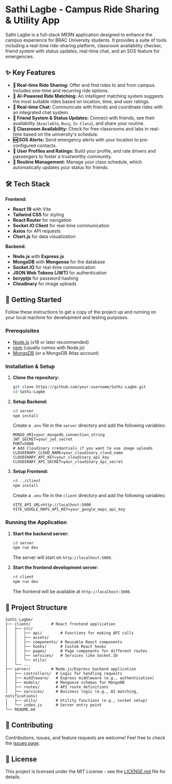 # Sathi Lagbe - Campus Ride Sharing & Utility App

Sathi Lagbe is a full-stack MERN application designed to enhance the campus experience for BRAC University students. It provides a suite of tools including a real-time ride-sharing platform, classroom availability checker, friend system with status updates, real-time chat, and an SOS feature for emergencies.

## ✨ Key Features

-   **🚗 Real-time Ride Sharing:** Offer and find rides to and from campus. Includes one-time and recurring ride options.
-   **🤖 AI-Powered Ride Matching:** An intelligent matching system suggests the most suitable rides based on location, time, and user ratings.
-   **💬 Real-time Chat:** Communicate with friends and coordinate rides with an integrated chat system.
-   **👫 Friend System & Status Updates:** Connect with friends, see their availability (`Available`, `Busy`, `In Class`), and share your routine.
-   **🏫 Classroom Availability:** Check for free classrooms and labs in real-time based on the university's schedule.
-   **🆘 SOS Alerts:** Send emergency alerts with your location to pre-configured contacts.
-   **👤 User Profiles and Ratings:** Build your profile, and rate drivers and passengers to foster a trustworthy community.
-   **📅 Routine Management:** Manage your class schedule, which automatically updates your status for friends.

## 🛠️ Tech Stack

**Frontend:**

-   **React 19** with Vite
-   **Tailwind CSS** for styling
-   **React Router** for navigation
-   **Socket.IO Client** for real-time communication
-   **Axios** for API requests
-   **Chart.js** for data visualization

**Backend:**

-   **Node.js** with **Express.js**
-   **MongoDB** with **Mongoose** for the database
-   **Socket.IO** for real-time communication
-   **JSON Web Tokens (JWT)** for authentication
-   **bcryptjs** for password hashing
-   **Cloudinary** for image uploads

## 🚀 Getting Started

Follow these instructions to get a copy of the project up and running on your local machine for development and testing purposes.

### Prerequisites

-   [Node.js](https://nodejs.org/) (v18 or later recommended)
-   [npm](https://www.npmjs.com/) (usually comes with Node.js)
-   [MongoDB](https://www.mongodb.com/try/download/community) (or a MongoDB Atlas account)

### Installation & Setup

1.  **Clone the repository:**
    ```bash
    git clone https://github.com/your-username/Sathi-Lagbe.git
    cd Sathi-Lagbe
    ```

2.  **Setup Backend:**
    ```bash
    cd server
    npm install
    ```
    Create a `.env` file in the `server` directory and add the following variables:
    ```env
    MONGO_URI=your_mongodb_connection_string
    JWT_SECRET=your_jwt_secret
    PORT=5000
    # Add Cloudinary credentials if you want to use image uploads
    CLOUDINARY_CLOUD_NAME=your_cloudinary_cloud_name
    CLOUDINARY_API_KEY=your_cloudinary_api_key
    CLOUDINARY_API_SECRET=your_cloudinary_api_secret
    ```

3.  **Setup Frontend:**
    ```bash
    cd ../client
    npm install
    ```
    Create a `.env` file in the `client` directory and add the following variables:
    ```env
    VITE_API_URL=http://localhost:5000
    VITE_GOOGLE_MAPS_API_KEY=your_google_maps_api_key
    ```

### Running the Application

1.  **Start the backend server:**
    ```bash
    cd server
    npm run dev 
    ```
    The server will start on `http://localhost:5000`.

2.  **Start the frontend development server:**
    ```bash
    cd client
    npm run dev
    ```
    The frontend will be available at `http://localhost:3000`.

## 📂 Project Structure

```
Sathi-Lagbe/
├── client/         # React frontend application
│   ├── src/
│   │   ├── api/        # Functions for making API calls
│   │   ├── assets/
│   │   ├── components/ # Reusable React components
│   │   ├── hooks/      # Custom React hooks
│   │   ├── pages/      # Page components for different routes
│   │   ├── services/   # Services like Socket.IO
│   │   └── utils/
│   └── ...
├── server/         # Node.js/Express backend application
│   ├── controllers/  # Logic for handling requests
│   ├── middleware/   # Express middleware (e.g., authentication)
│   ├── models/       # Mongoose schemas for MongoDB
│   ├── routes/       # API route definitions
│   ├── services/     # Business logic (e.g., AI matching, notifications)
│   ├── utils/        # Utility functions (e.g., socket setup)
│   └── index.js      # Server entry point
└── README.md
```

## 🤝 Contributing

Contributions, issues, and feature requests are welcome! Feel free to check the [issues page](https://github.com/your-username/Sathi-Lagbe/issues).

## 📝 License

This project is licensed under the MIT License - see the [LICENSE.md](LICENSE.md) file for details.
